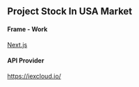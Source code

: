 ## Project Stock In USA Market

#### Frame - Work

[Next.js](https://github.com/zeit/next.js)

#### API Provider
https://iexcloud.io/ 